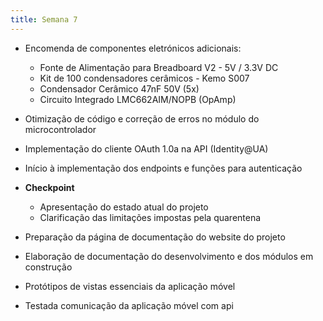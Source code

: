 ```yaml
---
title: Semana 7
---
```


- Encomenda de componentes eletrónicos adicionais:
    - Fonte de Alimentação para Breadboard V2 - 5V / 3.3V DC
    - Kit de 100 condensadores cerâmicos - Kemo S007
    - Condensador Cerâmico 47nF 50V (5x)
    - Circuito Integrado LMC662AIM/NOPB (OpAmp)

- Otimização de código e correção de erros no módulo do microcontrolador
- Implementação do cliente OAuth 1.0a na API (Identity@UA)
- Início à implementação dos endpoints e funções para autenticação
- **Checkpoint**
    - Apresentação do estado atual do projeto
    - Clarificação das limitações impostas pela quarentena
- Preparação da página de documentação do website do projeto
- Elaboração de documentação do desenvolvimento e dos módulos em construção
- Protótipos de vistas essenciais da aplicação móvel
- Testada comunicação da aplicação móvel com api